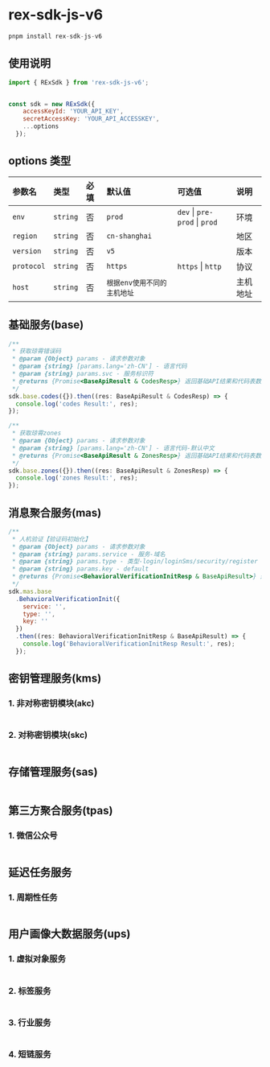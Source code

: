 # rex-sdk-js-v6

``` javascript
pnpm install rex-sdk-js-v6
```

## 使用说明

``` javascript
import { RExSdk } from 'rex-sdk-js-v6';


const sdk = new RExSdk({
    accessKeyId: 'YOUR_API_KEY',
    secretAccessKey: 'YOUR_API_ACCESSKEY',
    ...options
  });
```

## options 类型

| 参数名     | 类型     | 必填 | 默认值                      | 可选值                        | 说明     |
| :--------- | :------- | :--- | :-------------------------- | :---------------------------- | :------- |
| `env`      | `string` | 否   | `prod`                      | `dev` \| `pre-prod` \| `prod` | 环境     |
| `region`   | `string` | 否   | `cn-shanghai`               |                               | 地区     |
| `version`  | `string` | 否   | `v5`                        |                               | 版本     |
| `protocol` | `string` | 否   | `https`                     | `https` \| `http`             | 协议     |
| `host`     | `string` | 否   | `根据env使用不同的主机地址` |                               | 主机地址 |

## 基础服务(base)
``` javascript
/**
 * 获取琼霄错误码
 * @param {Object} params - 请求参数对象
 * @param {string} [params.lang='zh-CN'] - 语言代码
 * @param {string} params.svc - 服务标识符
 * @returns {Promise<BaseApiResult & CodesResp>} 返回基础API结果和代码表数据的联合类型
 */
sdk.base.codes({}).then((res: BaseApiResult & CodesResp) => {
  console.log('codes Result:', res);
});

/**
 * 获取琼霄zones
 * @param {Object} params - 请求参数对象
 * @param {string} [params.lang='zh-CN'] - 语言代码-默认中文
 * @returns {Promise<BaseApiResult & ZonesResp>} 返回基础API结果和代码表数据的联合类型
 */
sdk.base.zones({}).then((res: BaseApiResult & ZonesResp) => {
  console.log('zones Result:', res);
});
```

## 消息聚合服务(mas)
``` javascript
/**
 * 人机验证【验证码初始化】
 * @param {Object} params - 请求参数对象
 * @param {string} params.service - 服务-域名
 * @param {string} params.type - 类型-login/loginSms/security/register
 * @param {string} params.key - default
 * @returns {Promise<BehavioralVerificationInitResp & BaseApiResult>} 返回基础API结果和代码表数据的联合类型
 */
sdk.mas.base
  .BehavioralVerificationInit({
    service: '',
    type: '',
    key: ''
  })
  .then((res: BehavioralVerificationInitResp & BaseApiResult) => {
    console.log('BehavioralVerificationInitResp Result:', res);
  });
```

## 密钥管理服务(kms)

### 1. 非对称密钥模块(akc)
``` javascript

```

### 2. 对称密钥模块(skc)
``` javascript

```

## 存储管理服务(sas)
``` javascript

```

## 第三方聚合服务(tpas)

### 1. 微信公众号
``` javascript

```

## 延迟任务服务

### 1. 周期性任务
``` javascript

```

## 用户画像大数据服务(ups)

### 1. 虚拟对象服务
``` javascript

```

### 2. 标签服务
``` javascript

```

### 3. 行业服务
``` javascript

```

### 4. 短链服务
``` javascript

```
